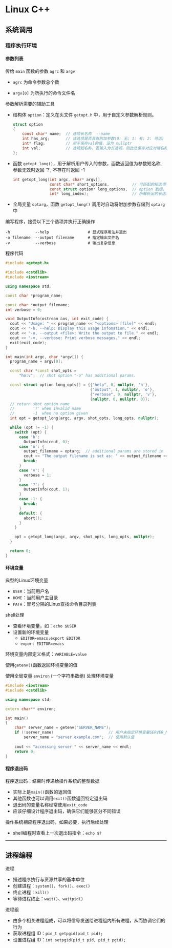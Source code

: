 # Linux C++

## 系统调用

### 程序执行环境

#### 参数列表

传给 `main` 函数的参数 `agrc` 和 `argv` 

- `agrc` 为命令参数总个数

- `argv[0]` 为所执行的命令文件名


参数解析需要的辅助工具

- 结构体 `option`：定义在头文件 `getopt.h` 中，用于自定义参数解析规则。

  ```c
  struct option
  {
      const char* name;  // 选项长名称  --name
      int has_arg;       // 该选项是否具有附加参数(0: 无; 1: 有; 2: 可选)
      int* flag;         // 用于保存val的值，设为 nullptr
      int val;           // 选项短名称，若输入为长选项，则此处保存对应对端名称
  };
  ```

- 函数 `getopt_long()`，用于解析用户传入的参数，函数返回值为参数短名称, 参数无效时返回 '?', 不存在时返回 -1

  ```c
  int getopt_long(int argc, char* argv[], 
                  const char* short_options,          // 可匹配的短选项字符列表，有附加参数则在后面添加 ':'
                  const struct option* long_options,  // option 数组，指示解析规则
                  int* long_index);                   // 所解析出的长选项在 option 数组中的索引下标
  ```



- 全局变量 `optarg`，函数 `getopt_long()` 调用时自动将附加参数存储到 `optarg` 中

编写程序，接受以下三个选项并执行正确操作

```
-h           --help                 # 显式程序用法并退出
-o filename  --output filename      # 指定输出文件名
-v           --verbose              # 输出复杂信息
```

程序代码

```c++
#include <getopt.h>

#include <cstdlib>
#include <iostream>

using namespace std;

const char *program_name;

const char *output_filename;
int verbose = 0;

void OutputInfo(ostream &os, int exit_code) {
  cout << "Usage: " << program_name << "<options> [file]" << endl;
  cout << "-h, --help: Display this usage infomation." << endl;
  cout << "-o, --output <file>: Write the output to file." << endl;
  cout << "-v, --verbose: Print verbose messages." << endl;
  exit(exit_code);
}

int main(int argc, char *argv[]) {
  program_name = argv[0];

  const char *const shot_opts =
      "ho:v";  // shot option "-o" has additional params.

  const struct option long_opts[] = {{"help", 0, nullptr, 'h'},
                                     {"output", 1, nullptr, 'o'},
                                     {"verbose", 0, nullptr, 'v'},
                                     {nullptr, 0, nullptr, 0}};
  // return shot option name
  //        '?' when invalid name
  //        -1  when no option given
  int opt = getopt_long(argc, argv, shot_opts, long_opts, nullptr);

  while (opt != -1) {
    switch (opt) {
      case 'h':
        OutputInfo(cout, 0);
      case 'o': {
        output_filename = optarg;  // additional params are stored in `optarg`
        cout << "The output filename is set as: " << output_filename << endl;
        break;
      }
      case 'v': {
        verbose = 1;
      }
      case '?': {
        OutputInfo(cout, 1);
      }
      case -1: {
        break;
      }
      default: {
        abort();
      }
    }

    opt = getopt_long(argc, argv, shot_opts, long_opts, nullptr);
  }

  return 0;
}
```


#### 环境变量

典型的Linux环境变量

-   `USER`：当前用户名
-   `HOME`：当前用户主目录
-   `PATH`：冒号分隔的Linux查找命令目录列表

shell处理

-   查看环境变量，如：`echo $USER`
-   设置新的环境变量
    -   `EDITOR=emacs;export EDITOR`
    -   `export EDITOR=emacs`

环境变量内部定义格式：`VARIABLE=value`

使用`getenv()`函数返回环境变量的值

使用全局变量 `environ` (一个字符串数组) 处理环境变量

```c++
#include <iostream>
#include <cstdlib>

using namespace std;

extern char** environ;

int main()
{
    char* server_name = getenv("SERVER_NAME");
    if (!server_name)                        // 用户未指定环境变量SERVER_NAME
        server_name = "server.example.com";  // 使用默认值
    
    cout << "accessing server " << server_name << endl;
    return 0;
}
```

#### 程序退出码

程序退出码：结束时传递给操作系统的整型数据

-   实际上是`main()`函数的返回值
-   其他函数也可以调用`exit()`函数返回特定退出码
-   退出码的变量名称经常使用`exit_code`
-   应该仔细设计程序退出码，确保它们能够区分不同错误

操作系统相应程序退出码，如果必要，执行后续处理

-   shell编程时查看上一次退出码指令：`echo $?`


---

## 进程编程

进程
- 描述程序执行与资源共享的基本单位
- 创建进程：`system()`、`fork()`、`exec()`
- 终止进程：`kill()`
- 等待进程终止：`wait()`、`waitpid()`

进程组
- 由多个相关进程组成，可以将信号发送给进程组内所有进程，从而协调它们的行为
- 获取进程组 ID：`pid_t getpgid(pid_t pid);`
- 设置进程组 ID：`int setpgid(pid_t pid, pid_t pgid);`